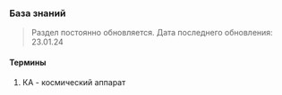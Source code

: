 ### База знаний

>Раздел постоянно обновляется.
>Дата последнего обновления: 23.01.24

#### Термины

1. КА - космический аппарат